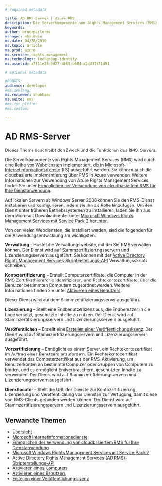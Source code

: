 ```yaml
---
# required metadata

title: AD RMS-Server | Azure RMS
description: Die Serverkomponente von Rights Management Services (RMS) wird durch eine Reihe von Webdiensten implementiert, die in Microsoft-Internetinformationsdienste (IIS) ausgeführt werden.
keywords:
author: bruceperlerms
manager: mbaldwin
ms.date: 04/28/2016
ms.topic: article
ms.prod: azure
ms.service: rights-management
ms.technology: techgroup-identity
ms.assetid: a7f11e25-9d27-4083-b604-a2d437671d91

# optional metadata

#ROBOTS:
audience: developer
#ms.devlang:
ms.reviewer: shubhamp
ms.suite: ems
#ms.tgt_pltfrm:
#ms.custom:

---
```


# AD RMS-Server

Dieses Thema beschreibt den Zweck und die Funktionen des RMS-Servers.

Die Serverkomponente von Rights Management Services (RMS) wird durch eine Reihe von Webdiensten implementiert, die in [Microsoft-Internetinformationsdienste](http://www.iis.net/overview) (IIS) ausgeführt werden. Sie können auch die cloudbasierte Implementierung über RMS in Azure verwenden. Weitere Informationen zur Verwendung von Azure Rights Management Services finden Sie unter [Ermöglichen der Verwendung von cloudbasiertem RMS für Ihre Dienstanwendung](how-to-use-file-api-with-aadrm-cloud.md).

Auf lokalen Servern ab Windows Server 2008 können Sie den RMS-Dienst installieren und konfigurieren, indem Sie ihn als Rolle hinzufügen. Um den Dienst unter früheren Betriebssystemen zu installieren, laden Sie ihn aus dem Microsoft Downloadcenter unter [Microsoft Windows Rights Management Services mit Service Pack 2](http://www.microsoft.com/download/en/details.aspx?id=4909) herunter.

Von den vielen Webdiensten, die installiert werden, sind die folgenden für die Anwendungsentwicklung am wichtigsten.

**Verwaltung** – Hostet die Verwaltungswebsite, mit der Sie RMS verwalten können. Der Dienst wird auf Stammzertifizierungsservern und Lizenzierungsservern ausgeführt. Sie können mit der [Active Directory Rights Management Services-Skripterstellungs-API](https://msdn.microsoft.com/library/Bb968797) Verwaltungsskripts schreiben.

**Kontozertifizierung** – Erstellt Computerzertifikate, die Computer in der RMS-Zertifikathierarchie identifizieren, und Rechtekontozertifikate, über die Benutzer bestimmten Computern zugeordnet werden. Weitere Informationen finden Sie unter [Aktivieren eines Benutzers](https://msdn.microsoft.com/library/Cc530378).

Dieser Dienst wird auf dem Stammzertifizierungsserver ausgeführt.

**Lizenzierung** – Stellt eine Endbenutzerlizenz aus, die Endbenutzer in die Lage versetzt, geschützte Inhalte zu nutzen. Der Dienst wird auf Stammzertifizierungsservern und Lizenzierungsservern ausgeführt.

**Veröffentlichen** – Erstellt eine [Erstellen einer Veröffentlichungslizenz](https://msdn.microsoft.com/library/Aa362355). Der Dienst wird auf Stammzertifizierungsservern und Lizenzierungsservern ausgeführt.

**Vorzertifizierung** – Ermöglicht es einem Server, ein Rechtekontozertifikat im Auftrag eines Benutzers anzufordern. Ein Rechtekontozertifikat verwendet das Computerzertifikat aus der RMS-Aktivierung, um Benutzerkonten an bestimmte Computer oder Gruppen von Computern zu binden, und es ermöglicht Endverbrauchern, geschützten Inhalte zu verwenden. Der Dienst wird auf Stammzertifizierungsservern und Lizenzierungsservern ausgeführt.

**Dienstlocator** – Stellt die URL der Dienste zur Kontozertifizierung, Lizenzierung und Veröffentlichung von Diensten zur Verfügung, damit diese von RMS-Clients gefunden werden können. Der Dienst wird auf Stammzertifizierungsservern und Lizenzierungsservern ausgeführt.

 

## Verwandte Themen ##
* [Übersicht](ad-rms-overview.md)
* [Microsoft Internetinformationsdienste](http://www.iis.net/overview)
* [Ermöglichen der Verwendung von cloudbasiertem RMS für Ihre Dienstanwendung](how-to-use-file-api-with-aadrm-cloud.md)
* [Microsoft Windows Rights Management Services mit Service Pack 2](http://www.microsoft.com/download/en/details.aspx?id=4909)
* [Active Directory Rights Management Services (AD RMS)-Skripterstellungs-API](https://msdn.microsoft.com/library/Bb968797)
* [Aktivieren eines Computers](https://msdn.microsoft.com/library/Cc530377)
* [Aktivieren eines Benutzers](https://msdn.microsoft.com/library/Cc530378)
* [Erstellen einer Veröffentlichungslizenz](https://msdn.microsoft.com/library/Aa362355)

 

 


<!--HONumber=Apr16_HO3-->


